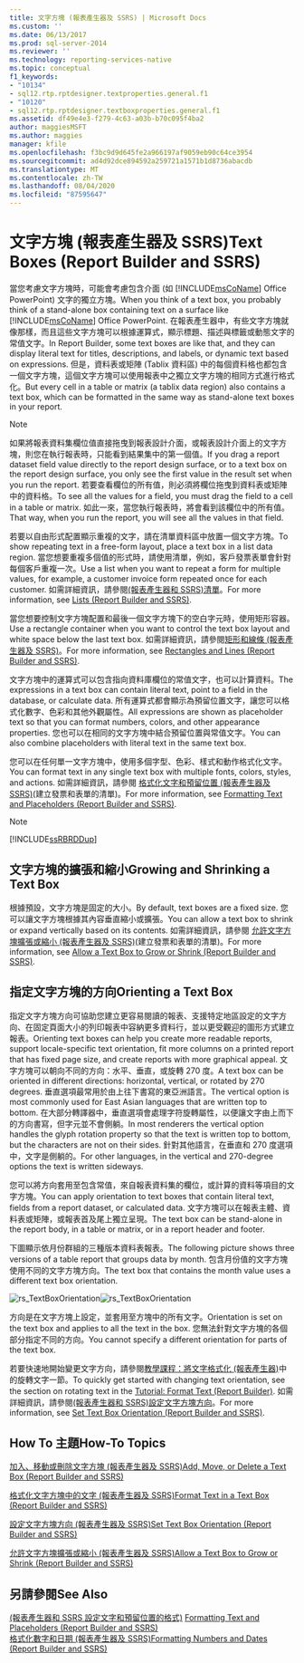 ```yaml
---
title: 文字方塊 (報表產生器及 SSRS) | Microsoft Docs
ms.custom: ''
ms.date: 06/13/2017
ms.prod: sql-server-2014
ms.reviewer: ''
ms.technology: reporting-services-native
ms.topic: conceptual
f1_keywords:
- "10134"
- sql12.rtp.rptdesigner.textproperties.general.f1
- "10120"
- sql12.rtp.rptdesigner.textboxproperties.general.f1
ms.assetid: df49e4e3-f279-4c63-a03b-b70c095f4ba2
author: maggiesMSFT
ms.author: maggies
manager: kfile
ms.openlocfilehash: f3bc9d9d645fe2a966197af9059eb90c64ce3954
ms.sourcegitcommit: ad4d92dce894592a259721a1571b1d8736abacdb
ms.translationtype: MT
ms.contentlocale: zh-TW
ms.lasthandoff: 08/04/2020
ms.locfileid: "87595647"
---
```

# <a name="text-boxes-report-builder-and-ssrs"></a><span data-ttu-id="49951-102">文字方塊 (報表產生器及 SSRS)</span><span class="sxs-lookup"><span data-stu-id="49951-102">Text Boxes (Report Builder and SSRS)</span></span>
  <span data-ttu-id="49951-103">當您考慮文字方塊時，可能會考慮包含介面 (如 [!INCLUDE[msCoName](../../includes/msconame-md.md)] Office PowerPoint) 文字的獨立方塊。</span><span class="sxs-lookup"><span data-stu-id="49951-103">When you think of a text box, you probably think of a stand-alone box containing text on a surface like [!INCLUDE[msCoName](../../includes/msconame-md.md)] Office PowerPoint.</span></span> <span data-ttu-id="49951-104">在報表產生器中，有些文字方塊就像那樣，而且這些文字方塊可以根據運算式，顯示標題、描述與標籤或動態文字的常值文字。</span><span class="sxs-lookup"><span data-stu-id="49951-104">In Report Builder, some text boxes are like that, and they can display literal text for titles, descriptions, and labels, or dynamic text based on expressions.</span></span> <span data-ttu-id="49951-105">但是，資料表或矩陣 (Tablix 資料區) 中的每個資料格也都包含一個文字方塊，這個文字方塊可以使用報表中之獨立文字方塊的相同方式進行格式化。</span><span class="sxs-lookup"><span data-stu-id="49951-105">But every cell in a table or matrix (a tablix data region) also contains a text box, which can be formatted in the same way as stand-alone text boxes in your report.</span></span>  
  
> [!NOTE]  
>  <span data-ttu-id="49951-106">如果將報表資料集欄位值直接拖曳到報表設計介面，或報表設計介面上的文字方塊，則您在執行報表時，只能看到結果集中的第一個值。</span><span class="sxs-lookup"><span data-stu-id="49951-106">If you drag a report dataset field value directly to the report design surface, or to a text box on the report design surface, you only see the first value in the result set when you run the report.</span></span> <span data-ttu-id="49951-107">若要查看欄位的所有值，則必須將欄位拖曳到資料表或矩陣中的資料格。</span><span class="sxs-lookup"><span data-stu-id="49951-107">To see all the values for a field, you must drag the field to a cell in a table or matrix.</span></span> <span data-ttu-id="49951-108">如此一來，當您執行報表時，將會看到該欄位中的所有值。</span><span class="sxs-lookup"><span data-stu-id="49951-108">That way, when you run the report, you will see all the values in that field.</span></span>  
  
 <span data-ttu-id="49951-109">若要以自由形式配置顯示重複的文字，請在清單資料區中放置一個文字方塊。</span><span class="sxs-lookup"><span data-stu-id="49951-109">To show repeating text in a free-form layout, place a text box in a list data region.</span></span> <span data-ttu-id="49951-110">當您想要重複多個值的形式時，請使用清單，例如，客戶發票表單會針對每個客戶重複一次。</span><span class="sxs-lookup"><span data-stu-id="49951-110">Use a list when you want to repeat a form for multiple values, for example, a customer invoice form repeated once for each customer.</span></span> <span data-ttu-id="49951-111">如需詳細資訊，請參閱[&#40;報表產生器和 SSRS&#41;清單](create-invoices-and-forms-with-lists-report-builder-and-ssrs.md)。</span><span class="sxs-lookup"><span data-stu-id="49951-111">For more information, see [Lists &#40;Report Builder and SSRS&#41;](create-invoices-and-forms-with-lists-report-builder-and-ssrs.md).</span></span>  
  
 <span data-ttu-id="49951-112">當您想要控制文字方塊配置和最後一個文字方塊下的空白字元時，使用矩形容器。</span><span class="sxs-lookup"><span data-stu-id="49951-112">Use a rectangle container when you want to control the text box layout and white space below the last text box.</span></span> <span data-ttu-id="49951-113">如需詳細資訊，請參閱[矩形和線條 &#40;報表產生器及 SSRS&#41;](rectangles-and-lines-report-builder-and-ssrs.md)。</span><span class="sxs-lookup"><span data-stu-id="49951-113">For more information, see [Rectangles and Lines &#40;Report Builder and SSRS&#41;](rectangles-and-lines-report-builder-and-ssrs.md).</span></span>  
  
 <span data-ttu-id="49951-114">文字方塊中的運算式可以包含指向資料庫欄位的常值文字，也可以計算資料。</span><span class="sxs-lookup"><span data-stu-id="49951-114">The expressions in a text box can contain literal text, point to a field in the database, or calculate data.</span></span> <span data-ttu-id="49951-115">所有運算式都會顯示為預留位置文字，讓您可以格式化數字、色彩和其他外觀屬性。</span><span class="sxs-lookup"><span data-stu-id="49951-115">All expressions are shown as placeholder text so that you can format numbers, colors, and other appearance properties.</span></span> <span data-ttu-id="49951-116">您也可以在相同的文字方塊中結合預留位置與常值文字。</span><span class="sxs-lookup"><span data-stu-id="49951-116">You can also combine placeholders with literal text in the same text box.</span></span>  
  
 <span data-ttu-id="49951-117">您可以在任何單一文字方塊中，使用多個字型、色彩、樣式和動作格式化文字。</span><span class="sxs-lookup"><span data-stu-id="49951-117">You can format text in any single text box with multiple fonts, colors, styles, and actions.</span></span> <span data-ttu-id="49951-118">如需詳細資訊，請參閱 [格式化文字和預留位置 &#40;報表產生器及 SSRS&#41;](formatting-text-and-placeholders-report-builder-and-ssrs.md)(建立發票和表單的清單)。</span><span class="sxs-lookup"><span data-stu-id="49951-118">For more information, see [Formatting Text and Placeholders &#40;Report Builder and SSRS&#41;](formatting-text-and-placeholders-report-builder-and-ssrs.md).</span></span>  
  
> [!NOTE]  
>  [!INCLUDE[ssRBRDDup](../../includes/ssrbrddup-md.md)]  
  
##  <a name="growing-and-shrinking-a-text-box"></a><a name="GrowShrinkTextBox"></a> <span data-ttu-id="49951-119">文字方塊的擴張和縮小</span><span class="sxs-lookup"><span data-stu-id="49951-119">Growing and Shrinking a Text Box</span></span>  
 <span data-ttu-id="49951-120">根據預設，文字方塊是固定的大小。</span><span class="sxs-lookup"><span data-stu-id="49951-120">By default, text boxes are a fixed size.</span></span> <span data-ttu-id="49951-121">您可以讓文字方塊根據其內容垂直縮小或擴張。</span><span class="sxs-lookup"><span data-stu-id="49951-121">You can allow a text box to shrink or expand vertically based on its contents.</span></span> <span data-ttu-id="49951-122">如需詳細資訊，請參閱 [允許文字方塊擴張或縮小 &#40;報表產生器及 SSRS&#41;](allow-a-text-box-to-grow-or-shrink-report-builder-and-ssrs.md)(建立發票和表單的清單)。</span><span class="sxs-lookup"><span data-stu-id="49951-122">For more information, see [Allow a Text Box to Grow or Shrink &#40;Report Builder and SSRS&#41;](allow-a-text-box-to-grow-or-shrink-report-builder-and-ssrs.md).</span></span>  
  
## <a name="orienting-a-text-box"></a><span data-ttu-id="49951-123">指定文字方塊的方向</span><span class="sxs-lookup"><span data-stu-id="49951-123">Orienting a Text Box</span></span>  
 <span data-ttu-id="49951-124">指定文字方塊方向可協助您建立更容易閱讀的報表、支援特定地區設定的文字方向、在固定頁面大小的列印報表中容納更多資料行，並以更受觀迎的圖形方式建立報表。</span><span class="sxs-lookup"><span data-stu-id="49951-124">Orienting text boxes can help you create more readable reports, support locale-specific text orientation, fit more columns on a printed report that has fixed page size, and create reports with more graphical appeal.</span></span> <span data-ttu-id="49951-125">文字方塊可以朝向不同的方向：水平、垂直，或旋轉 270 度。</span><span class="sxs-lookup"><span data-stu-id="49951-125">A text box can be oriented in different directions: horizontal, vertical, or rotated by 270 degrees.</span></span> <span data-ttu-id="49951-126">垂直選項最常用於由上往下書寫的東亞洲語言。</span><span class="sxs-lookup"><span data-stu-id="49951-126">The vertical option is most commonly used for East Asian languages that are written top to bottom.</span></span> <span data-ttu-id="49951-127">在大部分轉譯器中，垂直選項會處理字符旋轉屬性，以便讓文字由上而下的方向書寫，但字元並不會側躺。</span><span class="sxs-lookup"><span data-stu-id="49951-127">In most renderers the vertical option handles the glyph rotation property so that the text is written top to bottom, but the characters are not on their sides.</span></span> <span data-ttu-id="49951-128">針對其他語言，在垂直和 270 度選項中，文字是側躺的。</span><span class="sxs-lookup"><span data-stu-id="49951-128">For other languages, in the vertical and 270-degree options the text is written sideways.</span></span>  
  
 <span data-ttu-id="49951-129">您可以將方向套用至包含常值，來自報表資料集的欄位，或計算的資料等項目的文字方塊。</span><span class="sxs-lookup"><span data-stu-id="49951-129">You can apply orientation to text boxes that contain literal text, fields from a report dataset, or calculated data.</span></span> <span data-ttu-id="49951-130">文字方塊可以在報表主體、資料表或矩陣，或報表首及尾上獨立呈現。</span><span class="sxs-lookup"><span data-stu-id="49951-130">The text box can be stand-alone in the report body, in a table or matrix, or in a report header and footer.</span></span>  
  
 <span data-ttu-id="49951-131">下圖顯示依月份群組的三種版本資料表報表。</span><span class="sxs-lookup"><span data-stu-id="49951-131">The following picture shows three versions of a table report that groups data by month.</span></span> <span data-ttu-id="49951-132">包含月份值的文字方塊使用不同的文字方塊方向。</span><span class="sxs-lookup"><span data-stu-id="49951-132">The text box that contains the month value uses a different text box orientation.</span></span>  
  
 <span data-ttu-id="49951-133">![rs_TextBoxOrientation](../media/rs-textboxorientation.gif "rs_TextBoxOrientation")</span><span class="sxs-lookup"><span data-stu-id="49951-133">![rs_TextBoxOrientation](../media/rs-textboxorientation.gif "rs_TextBoxOrientation")</span></span>  
  
 <span data-ttu-id="49951-134">方向是在文字方塊上設定，並套用至方塊中的所有文字。</span><span class="sxs-lookup"><span data-stu-id="49951-134">Orientation is set on the text box and applies to all the text in the box.</span></span> <span data-ttu-id="49951-135">您無法針對文字方塊的各個部分指定不同的方向。</span><span class="sxs-lookup"><span data-stu-id="49951-135">You cannot specify a different orientation for parts of the text box.</span></span>  
  
 <span data-ttu-id="49951-136">若要快速地開始變更文字方向，請參閱[教學課程：將文字格式化 &#40;報表產生器&#41;](../tutorial-format-text-report-builder.md)中的旋轉文字一節。</span><span class="sxs-lookup"><span data-stu-id="49951-136">To quickly get started with changing text orientation, see the section on rotating text in the [Tutorial: Format Text &#40;Report Builder&#41;](../tutorial-format-text-report-builder.md).</span></span> <span data-ttu-id="49951-137">如需詳細資訊，請參閱[&#40;報表產生器和 SSRS&#41;設定文字方塊方向](set-text-box-orientation-report-builder-and-ssrs.md)。</span><span class="sxs-lookup"><span data-stu-id="49951-137">For more information, see [Set Text Box Orientation &#40;Report Builder and SSRS&#41;](set-text-box-orientation-report-builder-and-ssrs.md).</span></span>  
  
##  <a name="how-to-topics"></a><a name="HowTo"></a><span data-ttu-id="49951-138">How To 主題</span><span class="sxs-lookup"><span data-stu-id="49951-138">How-To Topics</span></span>  
 [<span data-ttu-id="49951-139">加入、移動或刪除文字方塊 &#40;報表產生器及 SSRS&#41;</span><span class="sxs-lookup"><span data-stu-id="49951-139">Add, Move, or Delete a Text Box &#40;Report Builder and SSRS&#41;</span></span>](add-move-or-delete-a-text-box-report-builder-and-ssrs.md)  
  
 [<span data-ttu-id="49951-140">格式化文字方塊中的文字 &#40;報表產生器及 SSRS&#41;</span><span class="sxs-lookup"><span data-stu-id="49951-140">Format Text in a Text Box &#40;Report Builder and SSRS&#41;</span></span>](format-text-in-a-text-box-report-builder-and-ssrs.md)  
  
 [<span data-ttu-id="49951-141">設定文字方塊方向 &#40;報表產生器及 SSRS&#41;</span><span class="sxs-lookup"><span data-stu-id="49951-141">Set Text Box Orientation &#40;Report Builder and SSRS&#41;</span></span>](set-text-box-orientation-report-builder-and-ssrs.md)  
  
 [<span data-ttu-id="49951-142">允許文字方塊擴張或縮小 &#40;報表產生器及 SSRS&#41;</span><span class="sxs-lookup"><span data-stu-id="49951-142">Allow a Text Box to Grow or Shrink &#40;Report Builder and SSRS&#41;</span></span>](allow-a-text-box-to-grow-or-shrink-report-builder-and-ssrs.md)  
  
## <a name="see-also"></a><span data-ttu-id="49951-143">另請參閱</span><span class="sxs-lookup"><span data-stu-id="49951-143">See Also</span></span>  
 <span data-ttu-id="49951-144">[&#40;報表產生器和 SSRS 設定文字和預留位置的格式&#41;](formatting-text-and-placeholders-report-builder-and-ssrs.md) </span><span class="sxs-lookup"><span data-stu-id="49951-144">[Formatting Text and Placeholders &#40;Report Builder and SSRS&#41;](formatting-text-and-placeholders-report-builder-and-ssrs.md) </span></span>  
 [<span data-ttu-id="49951-145">格式化數字和日期 &#40;報表產生器及 SSRS&#41;</span><span class="sxs-lookup"><span data-stu-id="49951-145">Formatting Numbers and Dates &#40;Report Builder and SSRS&#41;</span></span>](formatting-numbers-and-dates-report-builder-and-ssrs.md)  
  
  
